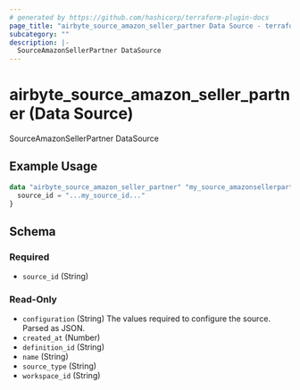 ```yaml
---
# generated by https://github.com/hashicorp/terraform-plugin-docs
page_title: "airbyte_source_amazon_seller_partner Data Source - terraform-provider-airbyte"
subcategory: ""
description: |-
  SourceAmazonSellerPartner DataSource
---
```


# airbyte_source_amazon_seller_partner (Data Source)

SourceAmazonSellerPartner DataSource

## Example Usage

```terraform
data "airbyte_source_amazon_seller_partner" "my_source_amazonsellerpartner" {
  source_id = "...my_source_id..."
}
```

<!-- schema generated by tfplugindocs -->
## Schema

### Required

- `source_id` (String)

### Read-Only

- `configuration` (String) The values required to configure the source. Parsed as JSON.
- `created_at` (Number)
- `definition_id` (String)
- `name` (String)
- `source_type` (String)
- `workspace_id` (String)
